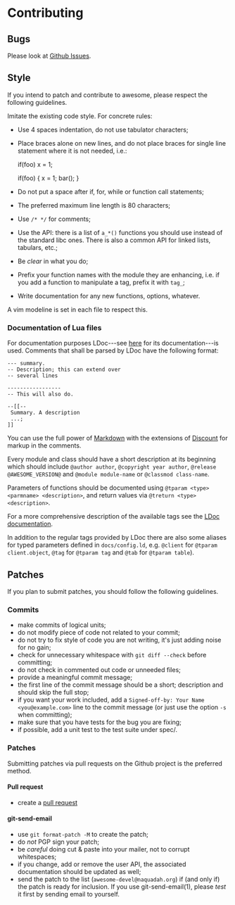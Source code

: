 # Contributing

## Bugs

Please look at [Github Issues](https://github.com/awesomeWM/awesome/issues).

## Style

If you intend to patch and contribute to awesome, please respect the
following guidelines.

Imitate the existing code style. For concrete rules:

 - Use 4 spaces indentation, do not use tabulator characters;

 - Place braces alone on new lines, and do not place braces for single
   line statement where it is not needed, i.e.:

    if(foo)
        x = 1;

    if(foo)
    {
        x = 1;
        bar();
    }

 - Do not put a space after if, for, while or function call statements;

 - The preferred maximum line length is 80 characters;

 - Use `/* */` for comments;

 - Use the API: there is a list of `a_*()` functions you should use instead
   of the standard libc ones. There is also a common API for linked lists,
   tabulars, etc.;

 - Be *clear* in what you do;

 - Prefix your function names with the module they are enhancing,
   i.e. if you add a function to manipulate a tag, prefix it with `tag_`;

 - Write documentation for any new functions, options, whatever.

A vim modeline is set in each file to respect this.

### Documentation of Lua files

For documentation purposes LDoc---see
[here](https://stevedonovan.github.io/ldoc/manual/doc.md.html) for its
documentation---is used. Comments that shall be parsed by LDoc have the
following format:

    --- summary.
    -- Description; this can extend over
    -- several lines

    -----------------
    -- This will also do.

    --[[--
     Summary. A description
     ...;
    ]]

You can use the full power of
[Markdown](http://daringfireball.net/projects/markdown) with the extensions of
[Discount](http://www.pell.portland.or.us/~orc/Code/discount/) for markup in
the comments.

Every module and class should have a short description at its beginning which
should include `@author author`, `@copyright year author`,
`@release @AWESOME_VERSION@` and `@module module-name` or `@classmod class-name`.

Parameters of functions should be documented using
`@tparam <type> <parmname> <description>`, and return values via
`@treturn <type> <description>`.

For a more comprehensive description of the available tags see the [LDoc
documentation](https://stevedonovan.github.io/ldoc/manual/doc.md.html).

In addition to the regular tags provided by LDoc there are also some aliases
for typed parameters defined in `docs/config.ld`, e.g. `@client` for
`@tparam client.object`, `@tag` for `@tparam tag` and `@tab` for
`@tparam table`).

## Patches

If you plan to submit patches, you should follow the following guidelines.

### Commits

- make commits of logical units;
- do not modify piece of code not related to your commit;
- do not try to fix style of code you are not writing,
  it's just adding noise for no gain;
- check for unnecessary whitespace with `git diff --check` before committing;
- do not check in commented out code or unneeded files;
- provide a meaningful commit message;
- the first line of the commit message should be a short;
  description and should skip the full stop;
- if you want your work included, add a
  `Signed-off-by: Your Name <you@example.com>` line to the
  commit message (or just use the option `-s` when committing);
- make sure that you have tests for the bug you are fixing;
- if possible, add a unit test to the test suite under spec/.

### Patches

Submitting patches via pull requests on the Github project is the preferred
method.

#### Pull request
- create a [pull request](https://github.com/awesomeWM/awesome/pulls)

#### git-send-email
- use `git format-patch -M` to create the patch;
- do *not* PGP sign your patch;
- be *careful* doing cut & paste into your mailer, not to corrupt whitespaces;
- if you change, add or remove the user API, the associated documentation
  should be updated as well;
- send the patch to the list (`awesome-devel@naquadah.org`) if (and only if)
  the patch is ready for inclusion. If you use git-send-email(1), please *test*
  it first by sending email to yourself.
